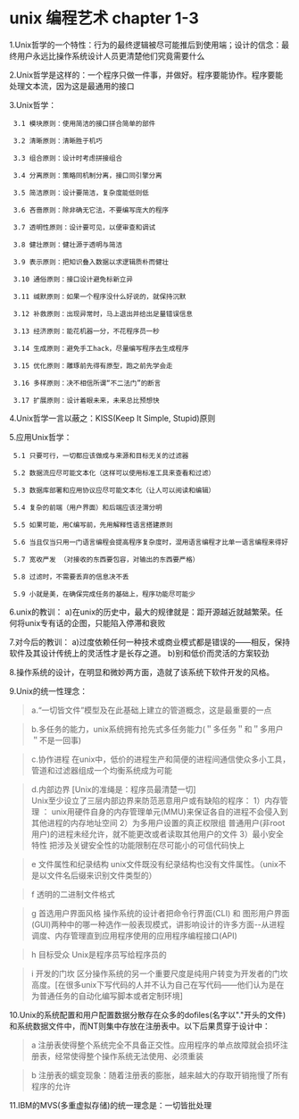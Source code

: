 # unix 编程艺术 chapter 1-3

1.Unix哲学的一个特性：行为的最终逻辑被尽可能推后到使用端；设计的信念：最终用户永远比操作系统设计人员更清楚他们究竟需要什么 



2.Unix哲学是这样的：一个程序只做一件事，并做好。程序要能协作。程序要能处理文本流，因为这是最通用的接口




3.Unix哲学：

     3.1 模块原则：使用简洁的接口拼合简单的部件

     3.2 清晰原则：清晰胜于机巧

     3.3 组合原则：设计时考虑拼接组合

     3.4 分离原则：策略同机制分离，接口同引擎分离

     3.5 简洁原则：设计要简洁，复杂度能低则低

     3.6 吝啬原则：除非确无它法，不要编写庞大的程序

     3.7 透明性原则：设计要可见，以便审查和调试

     3.8 健壮原则：健壮源于透明与简洁

     3.9 表示原则：把知识叠入数据以求逻辑质朴而健壮

     3.10 通俗原则：接口设计避免标新立异

     3.11 缄默原则：如果一个程序没什么好说的，就保持沉默

     3.12 补救原则：出现异常时，马上退出并给出足量错误信息

     3.13 经济原则：能花机器一分，不花程序员一秒

     3.14 生成原则：避免手工hack，尽量编写程序去生成程序

     3.15 优化原则：雕琢前先得有原型，跑之前先学会走

     3.16 多样原则：决不相信所谓“不二法门”的断言

     3.17 扩展原则：设计着眼未来，未来总比预想快

     

4.Unix哲学一言以蔽之：KISS(Keep It Simple, Stupid)原则




5.应用Unix哲学：

     5.1 只要可行，一切都应该做成与来源和目标无关的过滤器

     5.2 数据流应尽可能文本化（这样可以使用标准工具来查看和过滤）

     5.3 数据库部署和应用协议应尽可能文本化（让人可以阅读和编辑）

     5.4 复杂的前端（用户界面）和后端应该泾渭分明

     5.5 如果可能，用C编写前，先用解释性语言搭建原则

     5.6 当且仅当只用一门语言编程会提高程序复杂度时，混用语言编程才比单一语言编程来得好

     5.7 宽收严发 （对接收的东西要包容，对输出的东西要严格）

     5.8 过滤时，不需要丢弃的信息决不丢

     5.9 小就是美，在确保完成任务的基础上，程序功能尽可能少


6.unix的教训：
a)在unix的历史中，最大的规律就是：距开源越近就越繁荣。任何将unix专有话的企图，只能陷入停滞和衰败

7.对今后的教训：
a)过度依赖任何一种技术或商业模式都是错误的——相反，保持软件及其设计传统上的灵活性才是长存之道。
b)别和低价而灵活的方案较劲

8.操作系统的设计，在明显和微妙两方面，造就了该系统下软件开发的风格。

9.Unix的统一性理念：
>a.“一切皆文件”模型及在此基础上建立的管道概念，这是最重要的一点

>b.多任务的能力，unix系统拥有抢先式多任务能力(＂多任务＂和＂多用户＂不是一回事)

>c.协作进程  在unix中，低价的进程生产和简便的进程间通信使众多小工具，管道和过滤器组成一个均衡系统成为可能

>d.内部边界 [Unix的准绳是：程序员最清楚一切]  
Unix至少设立了三层内部边界来防范恶意用户或有缺陷的程序：
1）内存管理 ： unix用硬件自身的内存管理单元(MMU)来保证各自的进程不会侵入到其他进程的内存地址空间
2）为多用户设置的真正权限组  普通用户(非root用户)的进程未经允许，就不能更改或者读取其他用户的文件
3）最小安全特性  把涉及关键安全性的功能限制在尽可能小的可信代码快上

>e 文件属性和纪录结构  unix文件既没有纪录结构也没有文件属性。（unix不是以文件名后缀来识别文件类型的）

>f 透明的二进制文件格式

>g 首选用户界面风格  操作系统的设计者把命令行界面(CLI) 和 图形用户界面(GUI)两种中的哪一种选作一般表现模式，讲影响设计的许多方面--从进程调度、内存管理直到应用程序使用的应用程序编程接口(API)

>h 目标受众  Unix是程序员写给程序员的

>i 开发的门坎 区分操作系统的另一个重要尺度是纯用户转变为开发者的门坎高度。[在很多unix下写代码的人并不认为自己在写代码——他们认为是在为普通任务的自动化编写脚本或者定制环境]

10.Unix的系统配置和用户配置数据分散存在众多的dofiles(名字以"."开头的文件)和系统数据文件中，而NT则集中存放在注册表中。以下后果贯穿于设计中：
>a 注册表使得整个系统完全不具备正交性。应用程序的单点故障就会损坏注册表，经常使得整个操作系统无法使用、必须重装

>b 注册表的蠕变现象：随着注册表的膨胀，越来越大的存取开销拖慢了所有程序的允许

11.IBM的MVS(多重虚拟存储)的统一理念是：一切皆批处理





